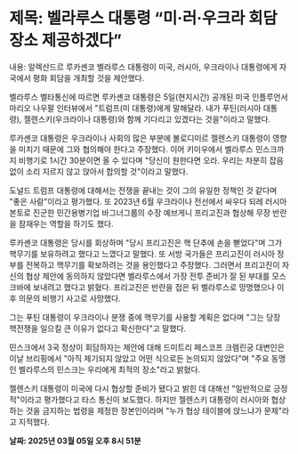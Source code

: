 # **제목: 벨라루스 대통령 “미·러·우크라 회담 장소 제공하겠다”**

  내용: 알렉산드르 루카셴코 벨라루스 대통령이 미국, 러시아, 우크라이나 대통령에게 자국에서 평화 회담을 개최할 것을 제안했다.

벨라루스 벨타통신에 따르면 루카셴코 대통령은 5일(현지시간) 공개된 미국 인플루언서 마리오 나우팔 인터뷰에서 "트럼프(미 대통령)에게 말해달라. 내가 푸틴(러시아 대통령), 젤렌스키(우크라이나 대통령)와 함께 기다리고 있겠다는 것을"이라고 말했다.

루카셴코 대통령은 우크라이나 사회의 많은 부분에 볼로디미르 젤렌스키 대통령이 영향을 미치기 때문에 그와 협의해야 한다고 주장했다. 이어 키이우에서 벨라루스 민스크까지 비행기로 1시간 30분이면 올 수 있다며 "당신이 원한다면 오라. 우리는 차분히 잡음 없이 소리 지르지 않고 앉아서 합의할 것"이라고 말했다.

도널드 트럼프 대통령에 대해서는 전쟁을 끝내는 것이 그의 유일한 정책인 것 같다며 "좋은 사람"이라고 평가했다. 또 2023년 6월 우크라이나 전선에서 싸우다 되레 러시아 본토로 진군한 민간용병기업 바그너그룹의 수장 예브게니 프리고진과 협상해 무장 반란을 잠재우는 역할을 하기도 했다.

루카셴코 대통령은 당시를 회상하며 "당시 프리고진은 핵 단추에 손을 뻗었다"며 그가 핵무기를 보유하려고 했다고 느꼈다고 말했다. 또 서방 국가들은 프리고진이 러시아 정부를 전복하고 핵무기를 확보하려는 것을 용인했다고 주장했다. 그러면서 프리고진이 자신의 협상 제안에 동의하지 않았다면 벨라루스에서 가장 전투 준비가 잘 된 부대를 모스크바에 보내려고 했다고 밝혔다. 프리고진은 반란을 접은 뒤 벨라루스로 망명했으나 이후 의문의 비행기 사고로 사망했다.

그는 푸틴 대통령이 우크라이나 분쟁 중에 핵무기를 사용할 계획은 없다며 "그는 당장 핵전쟁을 일으킬 큰 이유가 없다고 확신한다"고 말했다.

민스크에서 3국 정상이 회담하자는 제안에 대해 드미트리 페스코프 크렘린궁 대변인은 이날 브리핑에서 "아직 제기되지 않았고 어떤 식으로든 논의되지 않았다"며 "주요 동맹인 벨라루스의 민스크는 우리에게 최적의 장소"라고 밝혔다.

젤렌스키 대통령이 미국에 다시 협상할 준비가 됐다고 밝힌 데 대해선 "일반적으로 긍정적"이라고 평가했다고 타스 통신이 보도했다. 하지만 젤렌스키 대통령이 러시아와 협상하는 것을 금지하는 법령을 제정한 장본인이라며 "누가 협상 테이블에 앉느냐가 문제"라고 지적했다.

  **날짜: 2025년 03월 05일 오후 8시 51분**